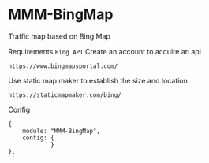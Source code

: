 # MMM-BingMap
Traffic map based on Bing Map

Requirements
`
Bing API
`
Create an account to accuire an api
```
https://www.bingmapsportal.com/
```

Use static map maker to establish the size and location
```
https://staticmapmaker.com/bing/
```

Config
```
{
    module: "MMM-BingMap",
    config: {
            }
},
